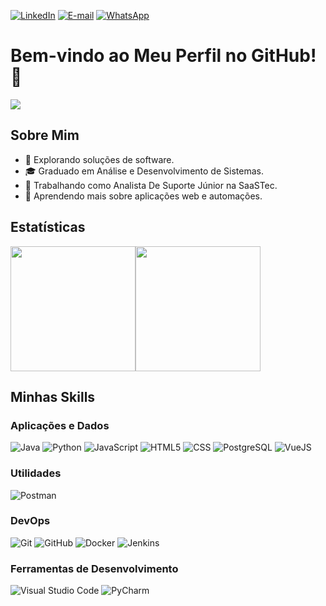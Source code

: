 [![LinkedIn](https://img.shields.io/badge/-Mateus%20Matyak-blue?style=flat-square&logo=Linkedin&logoColor=white&link=https://www.linkedin.com/in/mateus-matyak/)](https://www.linkedin.com/in/mateus-matyak/)
[![E-mail](https://img.shields.io/badge/-mateusmatyak%40outlook.com.br-006bed?style=flat-square&logo=Microsoft-Outlook&logoColor=white&link=mailto:mateusmatyak@outlook.com.br)](mailto:mateusmatyak@outlook.com.br)
[![WhatsApp](https://img.shields.io/badge/-WhatsApp-25D366?style=flat-square&logo=WhatsApp&logoColor=white&link=https://api.whatsapp.com/send?phone=41984830131)](https://api.whatsapp.com/send?phone=41984830131)

# Bem-vindo ao Meu Perfil no GitHub! 👋

![](https://komarev.com/ghpvc/?username=suetamkaytam&color=006bed)

## Sobre Mim

- 🤔 Explorando soluções de software.
- 🎓 Graduado em Análise e Desenvolvimento de Sistemas.
- 💼 Trabalhando como Analista De Suporte Júnior na SaaSTec.
- 🌱 Aprendendo mais sobre aplicações web e automações.

## Estatísticas

<div style="display: flex; align-items: flex-start;">
    <a href="https://github.com/suetamkaytam">
      <img height="200" align="center" src="https://github-readme-stats.vercel.app/api?username=suetamkaytam&theme=dark&show_icons=true&count_private=true&locale=pt-br" />
    </a>
    <a href="https://github.com/suetamkaytam">
      <img height="200" align="center" src="https://github-readme-stats.vercel.app/api/top-langs/?username=suetamkaytam&theme=dark&show_icons=true&locale=pt-br"/>
    </a>
</div>

## Minhas Skills

### Aplicações e Dados

![Java](https://img.shields.io/badge/-Java-333333?style=flat&logo=Java&logoColor=007396&label=Iniciante)
![Python](https://img.shields.io/badge/-Python-333333?style=flat&logo=Python&logoColor=007396&label=Intermediário)
![JavaScript](https://img.shields.io/badge/-JavaScript-333333?style=flat&logo=javascript&label=Iniciante)
![HTML5](https://img.shields.io/badge/-HTML5-333333?style=flat&logo=HTML5&label=Iniciante)
![CSS](https://img.shields.io/badge/-CSS-333333?style=flat&logo=CSS3&logoColor=1572B6&label=Iniciante)
![PostgreSQL](https://img.shields.io/badge/-PostgreSQL-333333?style=flat&logo=postgresql&label=Intermediário)
![VueJS](https://img.shields.io/badge/-Vue.js-333333?style=flat&logo=vue.js&label=Intermediário)

### Utilidades

![Postman](https://img.shields.io/badge/-Postman-333333?style=flat&logo=postman&label=Aprendendo)

### DevOps

![Git](https://img.shields.io/badge/-Git-333333?style=flat&logo=git&label=Intermediário)
![GitHub](https://img.shields.io/badge/-GitHub-333333?style=flat&logo=github&label=Intermediário)
![Docker](https://img.shields.io/badge/-Docker-333333?style=flat&logo=docker&label=Aprendendo)
![Jenkins](https://img.shields.io/badge/-Jenkins-333333?style=flat&logo=jenkins&label=Aprendendo)

### Ferramentas de Desenvolvimento

![Visual Studio Code](https://img.shields.io/badge/-Visual%20Studio%20Code-333333?style=flat&logo=visual-studio-code&logoColor=007ACC)
![PyCharm](https://img.shields.io/badge/-PyCharm-333333?style=flat&logo=pycharm&logoColor=2C2255)
